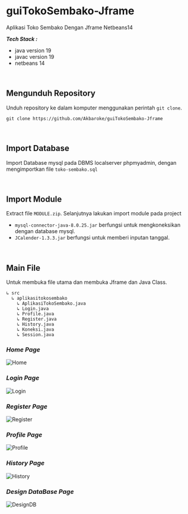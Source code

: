 # guiTokoSembako-Jframe
Aplikasi Toko Sembako Dengan Jframe Netbeans14
<br>

***Tech Stack :***
- java version 19
- javac version 19
- netbeans 14

<br>

## Mengunduh Repository
Unduh repository ke dalam komputer menggunakan perintah `git clone`.
```
git clone https://github.com/Akbaroke/guiTokoSembako-Jframe
```

<br>

## Import Database
Import Database mysql pada DBMS localserver phpmyadmin, dengan mengimportkan file `toko-sembako.sql`

<br>

## Import Module
Extract file `MODULE.zip`. Selanjutnya lakukan import module pada project
- `mysql-connector-java-8.0.25.jar` berfungsi untuk mengkoneksikan dengan database mysql.
- `JCalender-1.3.3.jar` berfungsi untuk memberi inputan tanggal.

<br>

## Main File
Untuk membuka file utama dan membuka Jframe dan Java Class. <br>
```
↳ src
  ↳ aplikasitokosembako
    ↳ AplikasiTokoSembako.java
    ↳ Login.java
    ↳ Profile.java
    ↳ Register.java
    ↳ History.java
    ↳ Koneksi.java
    ↳ Session.java
```

### ***Home Page***
![Home](https://cdn.discordapp.com/attachments/1015028360759492710/1060866670882725960/Home.JPG)

### ***Login Page***
![Login](https://cdn.discordapp.com/attachments/1015028360759492710/1060866698376396840/Login.JPG)

### ***Register Page***
![Register](https://cdn.discordapp.com/attachments/1015028360759492710/1060866734191550466/Register.JPG)

### ***Profile Page***
![Profile](https://cdn.discordapp.com/attachments/1015028360759492710/1060866726746664960/Profile.JPG)

### ***History Page***
![History](https://cdn.discordapp.com/attachments/1015028360759492710/1060866741829374002/History.JPG)

### ***Design DataBase Page***
![DesignDB](https://cdn.discordapp.com/attachments/1015028360759492710/1060866804098011176/desain_relasi_tabel.JPG)
